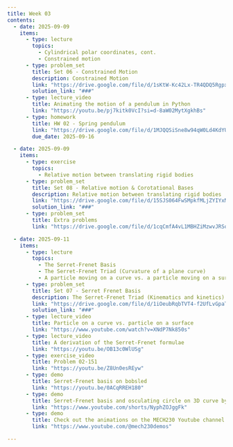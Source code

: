 ```yaml
---
title: Week 03
contents:
  - date: 2025-09-09
    items:
      - type: lecture
        topics:
          - Cylindrical polar coordinates, cont.
          - Constrained motion
      - type: problem_set
        title: Set 06 - Constrained Motion
        description: Constrained Motion
        link: "https://drive.google.com/file/d/1sKtW-Kc42Lx-TR4QDQ5RgpxcQhGDDRXz/view?usp=drivesdk"
        solution_link: "###"
      - type: lecture_video
        title: Animating the motion of a pendulum in Python
        link: "https://youtu.be/pj7kitk0VcI?si=d-8aW02MytXgkhBs"
      - type: homework
        title: HW 02 - Spring pendulum
        link: "https://drive.google.com/file/d/1MJQQSiSne8w94qW0Ld4KdYUAonn7RFj5/view?usp=sharing"
        due_date: 2025-09-16

  - date: 2025-09-09
    items:
      - type: exercise
        topics:
          - Relative motion between translating rigid bodies
      - type: problem_set
        title: Set 08 - Relative motion & Corotational Bases
        description: Relative motion between translating rigid bodies
        link: "https://drive.google.com/file/d/15SJS064FwSMpkfMLjZYIYxMUW1tPyOWy/view?usp=drivesdk"
        solution_link: "###"
      - type: problem_set
        title: Extra problems
        link: "https://drive.google.com/file/d/1cqCmfA4vL1MBHZiMzwvJRSov3JMWXm2w/view?usp=sharing"

  - date: 2025-09-11
    items:
      - type: lecture
        topics:
          - The Serret-Frenet Basis
          - The Serret-Frenet Triad (Curvature of a plane curve)
          - A particle moving on a curve vs. a particle moving on a surface
      - type: problem_set
        title: Set 07 - Serret Frenet Basis
        description: The Serret-Frenet Triad (Kinematics and kinetics)
        link: "https://drive.google.com/file/d/1iOeubRqbTVT4-f2UfLvGpaTstqDTWOOK/view?usp=drivesdk"
        solution_link: "###" 
      - type: lecture_video
        title: Particle on a curve vs. particle on a surface
        link: "https://www.youtube.com/watch?v=XNdP7Nk850s"
      - type: lecture_video
        title: A derivation of the Serret-Frenet formulae
        link: "https://youtu.be/OB13c0WlUSg"
      - type: exercise_video
        title: Problem 02-151
        link: "https://youtu.be/Z8Un0esREyw"
      - type: demo
        title: Serret-Frenet basis on bobsled
        link: "https://youtu.be/0ACqRREH180"
      - type: demo
        title: Serret-Frenet basis and osculating circle on 3D curve by Troy Henderson
        link: "https://www.youtube.com/shorts/NyphZOJggFk"
      - type: demo
        title: Check out the animations on the MECH230 Youtube channel
        link: "https://www.youtube.com/@mech230demos"

---
```



